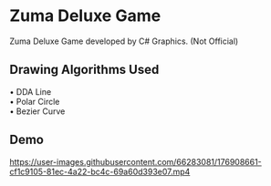 # Zuma Deluxe Game
Zuma Deluxe Game developed by C# Graphics. (Not Official)

## Drawing Algorithms Used
• DDA Line<br/>
• Polar Circle<br/>
• Bezier Curve

## Demo


https://user-images.githubusercontent.com/66283081/176908661-cf1c9105-81ec-4a22-bc4c-69a60d393e07.mp4

